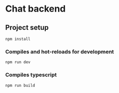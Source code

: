 # Chat backend

## Project setup

```
npm install
```

### Compiles and hot-reloads for development

```
npm run dev
```

### Compiles typescript

```
npm run build
```
